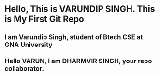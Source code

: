 # Hello, This is VARUNDIP SINGH. This is My First Git Repo
## I am Varundip Singh, student of Btech CSE at GNA University
## Hello VARUN, I am DHARMVIR SINGH, your repo collaborator.
